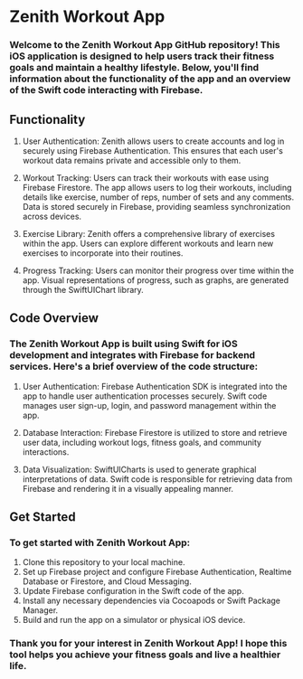 # Zenith Workout App

### Welcome to the Zenith Workout App GitHub repository! This iOS application is designed to help users track their fitness goals and maintain a healthy lifestyle. Below, you'll find information about the functionality of the app and an overview of the Swift code interacting with Firebase.

## Functionality
1. User Authentication: Zenith allows users to create accounts and log in securely using Firebase Authentication. This ensures that each user's workout data remains private and accessible only to them.

2. Workout Tracking: Users can track their workouts with ease using Firebase Firestore. The app allows users to log their workouts, including details like exercise, number of reps, number of sets and any comments. Data is stored securely in Firebase, providing seamless synchronization across devices.

3. Exercise Library: Zenith offers a comprehensive library of exercises within the app. Users can explore different workouts and learn new exercises to incorporate into their routines. 

4. Progress Tracking: Users can monitor their progress over time within the app. Visual representations of progress, such as graphs, are generated through the SwiftUIChart library.

## Code Overview
### The Zenith Workout App is built using Swift for iOS development and integrates with Firebase for backend services. Here's a brief overview of the code structure:

1. User Authentication: Firebase Authentication SDK is integrated into the app to handle user authentication processes securely. Swift code manages user sign-up, login, and password management within the app.

2. Database Interaction: Firebase Firestore is utilized to store and retrieve user data, including workout logs, fitness goals, and community interactions.

3. Data Visualization: SwiftUICharts is used to generate graphical interpretations of data. Swift code is responsible for retrieving data from Firebase and rendering it in a visually appealing manner.

## Get Started
### To get started with Zenith Workout App:

1. Clone this repository to your local machine.
2. Set up Firebase project and configure Firebase Authentication, Realtime Database or Firestore, and Cloud Messaging.
3. Update Firebase configuration in the Swift code of the app.
4. Install any necessary dependencies via Cocoapods or Swift Package Manager.
5. Build and run the app on a simulator or physical iOS device.

### Thank you for your interest in Zenith Workout App! I hope this tool helps you achieve your fitness goals and live a healthier life. 
